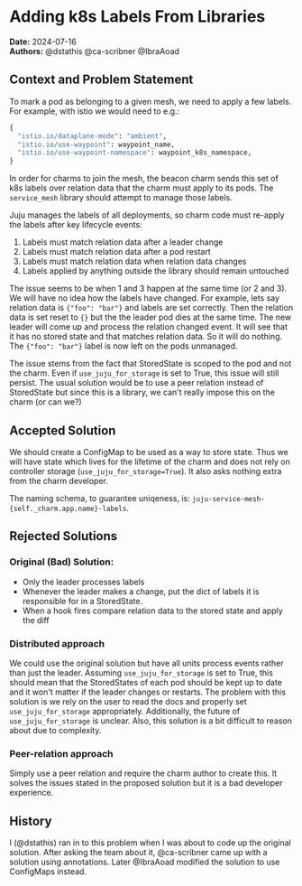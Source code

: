 # Adding k8s Labels From Libraries
**Date:** 2024-07-16  
**Authors:** @dstathis @ca-scribner @IbraAoad

## Context and Problem Statement

To mark a pod as belonging to a given mesh, we need to apply a few labels.
For example, with istio we would need to e.g.:
```python
{
  "istio.io/dataplane-mode": "ambient",
  "istio.io/use-waypoint": waypoint_name,
  "istio.io/use-waypoint-namespace": waypoint_k8s_namespace,
}
```

In order for charms to join the mesh, the beacon charm sends this set of k8s labels over relation data that the charm must apply to
its pods. The `service_mesh` library should attempt to manage those labels.

Juju manages the labels of all deployments, so charm code must re-apply the labels after key lifecycle events:

1. Labels must match relation data after a leader change
2. Labels must match relation data after a pod restart
3. Labels must match relation data when relation data changes
4. Labels applied by anything outside the library should remain untouched

The issue seems to be when 1 and 3 happen at the same time (or 2 and 3). We will have no idea how the labels have
changed. For example, lets say relation data is `{"foo": "bar"}` and labels are set correctly. Then the relation data is
set reset to `{}` but the the leader pod dies at the same time. The new leader will come up and process the relation
changed event. It will see that it has no stored state and that matches relation data. So it will do nothing. The
`{"foo": "bar"}` label is now left on the pods unmanaged.

The issue stems from the fact that StoredState is scoped to the pod and not the charm. Even if `use_juju_for_storage` is
set to True, this issue will still persist. The usual solution would be to use a peer relation instead of StoredState
but since this is a library, we can't really impose this on the charm (or can we?)


## Accepted Solution

We should create a ConfigMap to be used as a way to store state. Thus we will have state which lives for the lifetime
of the charm and does not rely on controller storage (`use_juju_for_storage=True`). It also asks nothing extra from the charm developer.

The naming schema, to guarantee uniqeness, is: `juju-service-mesh-{self._charm.app.name}-labels`.


## Rejected Solutions

### Original (Bad) Solution:
* Only the leader processes labels
* Whenever the leader makes a change,  put the dict of labels it is responsible for in a StoredState.
* When a hook fires compare relation data to the stored state and apply the diff

### Distributed approach
We could use the original solution but have all units process events rather than just the leader. Assuming
`use_juju_for_storage` is set to True, this should mean that the StoredStates of each pod should be kept up to date and
it won't matter if the leader changes or restarts. The problem with this solution is we rely on the user to read the
docs and properly set `use_juju_for_storage` appropriately. Additionally, the future of `use_juju_for_storage` is
unclear. Also, this solution is a bit difficult to reason about due to complexity.

### Peer-relation approach
Simply use a peer relation and require the charm author to create this. It solves the issues stated in the proposed
solution but it is a bad developer experience.


## History

I (@dstathis) ran in to this problem when I was about to code up the original solution. After asking the team about it,
@ca-scribner came up with a solution using annotations. Later @IbraAoad modified the solution to use ConfigMaps instead.
